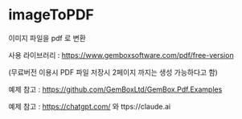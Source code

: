 # imageToPDF
이미지 파일을 pdf 로 변환

사용 라이브러리 : https://www.gemboxsoftware.com/pdf/free-version

(무료버전 이용시 PDF 파일 저장시 2페이지 까지는 생성 가능하다고 함)

예제 참고 : https://github.com/GemBoxLtd/GemBox.Pdf.Examples

예제 참고 : https://chatgpt.com/ 와 ttps://claude.ai

